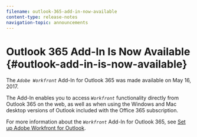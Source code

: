 ```yaml
---
filename: outlook-365-add-in-now-available
content-type: release-notes
navigation-topic: announcements
---
```




# Outlook 365 Add-In Is Now Available {#outlook-add-in-is-now-available}

The *`Adobe Workfront`* Add-In for Outlook 365 was made available on May 16, 2017.


The Add-In enables you to access *`Workfront`* functionality directly from Outlook 365 on the web, as well as when using the Windows and Mac desktop versions of Outlook included with the Office 365 subscription.


For more information about the *`Workfront`* Add-In for Outlook 365, see [Set up Adobe Workfront for Outlook](set-up-workfront-for-outlook.md).

